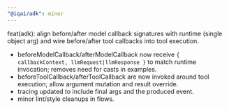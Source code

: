 ```yaml
---
"@iqai/adk": minor
---
```


feat(adk): align before/after model callback signatures with runtime (single object arg) and wire before/after tool callbacks into tool execution.

- beforeModelCallback/afterModelCallback now receive `{ callbackContext, llmRequest|llmResponse }` to match runtime invocation; removes need for casts in examples.
- beforeToolCallback/afterToolCallback are now invoked around tool execution; allow argument mutation and result override.
- tracing updated to include final args and the produced event.
- minor lint/style cleanups in flows.